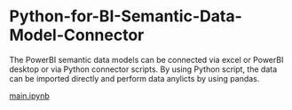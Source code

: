 # Python-for-BI-Semantic-Data-Model-Connector

The PowerBI semantic data models can be connected via excel or PowerBI desktop or via Python connector scripts. 
By using Python script, the data can be imported directly and perform data anylicts by using pandas. 

[main.ipynb](https://github.com/sebsebsebsebtimes4/Python-for-BI-Senabtic-Data-Model-Connector/blob/main.ipynb)

